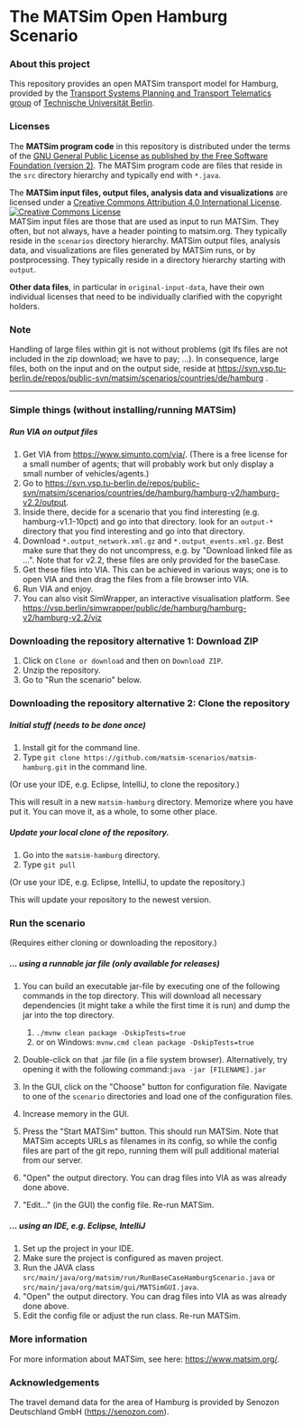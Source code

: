 # The MATSim Open Hamburg Scenario

### About this project

This repository provides an open MATSim transport model for Hamburg, provided by the [Transport Systems Planning and Transport Telematics group](https://www.vsp.tu-berlin.de) of [Technische Universität Berlin](http://www.tu-berlin.de).


### Licenses

The **MATSim program code** in this repository is distributed under the terms of the [GNU General Public License as published by the Free Software Foundation (version 2)](https://www.gnu.org/licenses/old-licenses/gpl-2.0.en.html). The MATSim program code are files that reside in the `src` directory hierarchy and typically end with `*.java`.

The **MATSim input files, output files, analysis data and visualizations** are licensed under a <a rel="license" href="http://creativecommons.org/licenses/by/4.0/">Creative Commons Attribution 4.0 International License</a>.
<a rel="license" href="http://creativecommons.org/licenses/by/4.0/"><img alt="Creative Commons License" style="border-width:0" src="https://i.creativecommons.org/l/by/4.0/80x15.png" /></a><br /> MATSim input files are those that are used as input to run MATSim. They often, but not always, have a header pointing to matsim.org. They typically reside in the `scenarios` directory hierarchy. MATSim output files, analysis data, and visualizations are files generated by MATSim runs, or by postprocessing.  They typically reside in a directory hierarchy starting with `output`.

**Other data files**, in particular in `original-input-data`, have their own individual licenses that need to be individually clarified with the copyright holders.

### Note

Handling of large files within git is not without problems (git lfs files are not included in the zip download; we have to pay; ...).  In consequence, large files, both on the input and on the output side, reside at https://svn.vsp.tu-berlin.de/repos/public-svn/matsim/scenarios/countries/de/hamburg .  

----
### Simple things (without installing/running MATSim)

<!--
##### Movies
1. Go to https://svn.vsp.tu-berlin.de/repos/public-svn/matsim/scenarios/countries/de/metropole-ruhr/.
1. Inside there, look for movie files.  You can't view them directly, but you there are various ways to download them, and you can view them then.  Try that.
-->

##### Run VIA on output files

1. Get VIA from https://www.simunto.com/via/.  (There is a free license for a small number of agents; that will probably work but only display a small number of vehicles/agents.)
1. Go to https://svn.vsp.tu-berlin.de/repos/public-svn/matsim/scenarios/countries/de/hamburg/hamburg-v2/hamburg-v2.2/output.
1. Inside there, decide for a scenario that you find interesting (e.g. hamburg-v1.1-10pct) and go into that directory. look for an `output-*` directory that you find interesting and go into that directory.
1. Download `*.output_network.xml.gz` and `*.output_events.xml.gz`.  Best make sure that they do not uncompress, e.g. by "Download linked file as ...". Note that for v2.2, these files are only provided for the baseCase.
1. Get these files into VIA.  This can be achieved in various ways; one is to open VIA and then drag the files from a file browser into VIA.
1. Run VIA and enjoy.
1. You can also visit SimWrapper, an interactive visualisation platform. See https://vsp.berlin/simwrapper/public/de/hamburg/hamburg-v2/hamburg-v2.2/viz

### Downloading the repository alternative 1: Download ZIP

1. Click on `Clone or download` and then on `Download ZIP`.
1. Unzip the repository.
1. Go to "Run the scenario" below.

### Downloading the repository alternative 2: Clone the repository

##### Initial stuff (needs to be done once)

1. Install git for the command line.
1. Type `git clone https://github.com/matsim-scenarios/matsim-hamburg.git` in the command line.

(Or use your IDE, e.g. Eclipse, IntelliJ, to clone the repository.)

This will result in a new `matsim-hamburg` directory.  Memorize where you have put it.  You can move it, as a whole, to some other place.

##### Update your local clone of the repository.

1. Go into the `matsim-hamburg` directory.
1. Type `git pull`

(Or use your IDE, e.g. Eclipse, IntelliJ, to update the repository.)

This will update your repository to the newest version.

### Run the scenario
(Requires either cloning or downloading the repository.)

##### ... using a runnable jar file (only available for releases)
1. You can build an executable jar-file by executing one of the following commands in the top directory.
   This will download all necessary dependencies (it might take a while the first time it is run) and dump the jar into the top directory.
    1. `./mvnw clean package -DskipTests=true`
    1. or on Windows: `mvnw.cmd clean package -DskipTests=true`
1. Double-click on that .jar file (in a file system browser). Alternatively, try opening it with the following command:``
   java -jar [FILENAME].jar
   ``

1. In the GUI, click on the "Choose" button for configuration file.  Navigate to one of the `scenario` directories and load one of the configuration files.
1. Increase memory in the GUI.
1. Press the "Start MATSim" button.  This should run MATSim.  Note that MATSim accepts URLs as filenames in its config, so while the config files are part of the git repo, running them will pull additional material from our server.
1. "Open" the output directory.  You can drag files into VIA as was already done above.
1. "Edit..." (in the GUI) the config file.  Re-run MATSim.

##### ... using an IDE, e.g. Eclipse, IntelliJ
1. Set up the project in your IDE.
1. Make sure the project is configured as maven project.
1. Run the JAVA class `src/main/java/org/matsim/run/RunBaseCaseHamburgScenario.java` or `src/main/java/org/matsim/gui/MATSimGUI.java`.
1. "Open" the output directory.  You can drag files into VIA as was already done above.
1. Edit the config file or adjust the run class. Re-run MATSim.

### More information

For more information about MATSim, see here: https://www.matsim.org/.

### Acknowledgements

The travel demand data for the area of Hamburg is provided by Senozon Deutschland GmbH (https://senozon.com).

